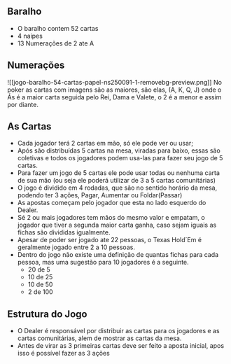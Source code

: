 
## Baralho
- O baralho contem 52 cartas
- 4 naipes
- 13 Numerações de 2 ate A

## Numerações
![[jogo-baralho-54-cartas-papel-ns250091-1-removebg-preview.png]]
No poker as cartas com imagens são as maiores, são elas, (A, K, Q, J) onde o Ás é a maior carta seguida pelo Rei, Dama e Valete, o 2 é a menor e assim por diante.

## As Cartas

- Cada jogador terá 2 cartas em mão, só ele pode ver ou usar;
- Após são distribuídas 5 cartas na mesa, viradas para baixo, essas são coletivas e todos os jogadores podem usa-las para fazer seu jogo de 5 cartas.
- Para fazer um jogo de 5 cartas ele pode usar todas ou nenhuma carta de sua mão (ou seja ele poderá utilizar de 3 a 5 cartas comunitárias)
- O jogo é dividido em 4 rodadas, que são no sentido horário da mesa, podendo ter 3 ações, Pagar, Aumentar ou Foldar(Passar)
- As apostas começam pelo jogador que esta no lado esquerdo do Dealer.
- Sé 2 ou mais jogadores tem mãos do mesmo valor e empatam, o jogador que tiver a segunda maior carta ganha, caso sejam iguais as fichas são divididas igualmente.
- Apesar de poder ser jogado ate 22 pessoas, o Texas Hold´Em é geralmente jogado entre 2 a 10 pessoas.
- Dentro do jogo não existe uma definição de quantas fichas para cada pessoa, mas uma sugestão para 10 jogadores é a seguinte.
	- 20 de 5
	- 10 de 25
	- 10 de 50
	- 2 de 100

## Estrutura do Jogo

- O Dealer é responsável por distribuir as cartas para os jogadores e as cartas comunitárias, alem de mostrar as cartas da mesa.
- Antes de virar as 3 primeiras cartas deve ser feito a aposta inicial, apos isso é possível fazer as 3 ações